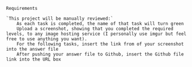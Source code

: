 `Requirements`
    
    `This project will be manually reviewed:`
        As each task is completed, the name of that task will turn green
        Upload a screenshot, showing that you completed the required levels, to any image hosting service (I personally use imgur but feel free to use anything you want).
        For the following tasks, insert the link from of your screenshot into the answer file
        After pushing your answer file to Github, insert the Github file link into the URL box

